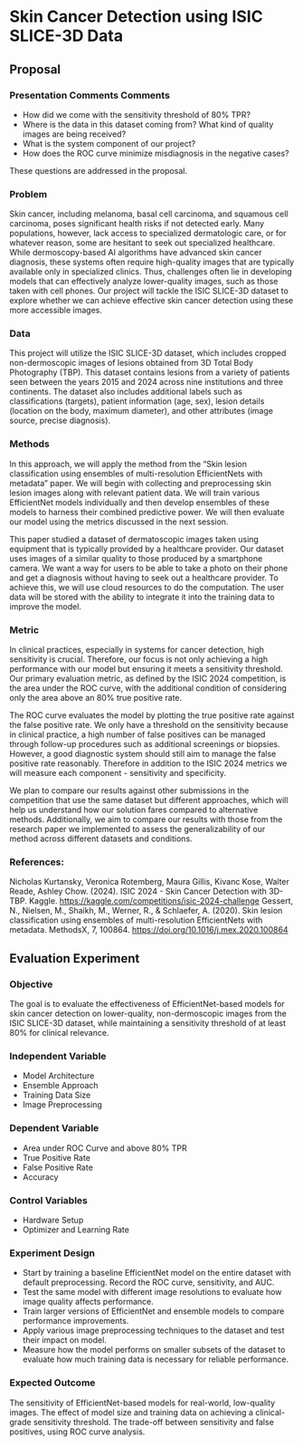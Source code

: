 # Skin Cancer Detection using ISIC SLICE-3D Data

## Proposal
### Presentation Comments Comments
- How did we come with the sensitivity threshold of 80% TPR?
- Where is the data in this dataset coming from? What kind of quality images are being received? 
- What is the system component of our project? 
- How does the ROC curve minimize misdiagnosis in the negative cases?

These questions are addressed in the proposal.

### Problem
Skin cancer, including melanoma, basal cell carcinoma, and squamous cell carcinoma, poses significant health risks if not detected early. Many populations, however, lack access to specialized dermatologic care, or for whatever reason, some are hesitant to seek out specialized healthcare. While dermoscopy-based AI algorithms have advanced skin cancer diagnosis, these systems often require high-quality images that are typically available only in specialized clinics. Thus, challenges often lie in developing models that can effectively analyze lower-quality images, such as those taken with cell phones. Our project will tackle the ISIC SLICE-3D dataset to explore whether we can achieve effective skin cancer detection using these more accessible images.
### Data
This project will utilize the ISIC SLICE-3D dataset, which includes cropped non-dermoscopic images of lesions obtained from 3D Total Body Photography (TBP). This dataset contains lesions from a variety of patients seen between the years 2015 and 2024 across nine institutions and three continents. The dataset also includes additional labels such as classifications (targets), patient information (age, sex), lesion details (location on the body, maximum diameter), and other attributes (image source, precise diagnosis).
### Methods

In this approach, we will apply the method from the “Skin lesion classification using ensembles of multi-resolution EfficientNets with metadata” paper. We will begin with collecting and preprocessing skin lesion images along with relevant patient data. We will train various EfficientNet models individually and then develop ensembles of these models to harness their combined predictive power. We will then evaluate our model using the metrics discussed in the next session. 

This paper studied a dataset of dermatoscopic images taken using equipment that is typically provided by a healthcare provider. Our dataset uses images of a similar quality to those produced by a smartphone camera. We want a way for users to be able to take a photo on their phone and get a diagnosis without having to seek out a healthcare provider. To achieve this, we will use cloud resources to do the computation. The user data will be stored with the ability to integrate it into the training data to improve the model. 
### Metric
In clinical practices, especially in systems for cancer detection, high sensitivity is crucial. Therefore, our focus is not only achieving a high performance with our model but ensuring it meets a sensitivity threshold. Our primary evaluation metric, as defined by the ISIC 2024 competition, is the area under the ROC curve, with the additional condition of considering only the area above an 80% true positive rate. 

The ROC curve evaluates the model by plotting the true positive rate against the false positive rate. We only have a threshold on the sensitivity because in clinical practice, a high number of false positives can be managed through follow-up procedures such as additional screenings or biopsies. However, a good diagnostic system should still aim to manage the false positive rate reasonably. Therefore in addition to the ISIC 2024 metrics we will measure each component - sensitivity and specificity.

We plan to compare our results against other submissions in the competition that use the same dataset but different approaches, which will help us understand how our solution fares compared to alternative methods. Additionally, we aim to compare our results with those from the research paper we implemented to assess the generalizability of our method across different datasets and conditions.
### References:
Nicholas Kurtansky, Veronica Rotemberg, Maura Gillis, Kivanc Kose, Walter Reade, Ashley Chow. (2024). ISIC 2024 - Skin Cancer Detection with 3D-TBP. Kaggle. https://kaggle.com/competitions/isic-2024-challenge
Gessert, N., Nielsen, M., Shaikh, M., Werner, R., & Schlaefer, A. (2020). Skin lesion classification using ensembles of multi-resolution EfficientNets with metadata. MethodsX, 7, 100864. https://doi.org/10.1016/j.mex.2020.100864

## Evaluation Experiment
### Objective
The goal is to evaluate the effectiveness of EfficientNet-based models for skin cancer detection on lower-quality, non-dermoscopic images from the ISIC SLICE-3D dataset, while maintaining a sensitivity threshold of at least 80% for clinical relevance.
### Independent Variable
- Model Architecture
- Ensemble Approach
- Training Data Size
- Image Preprocessing
### Dependent Variable
- Area under ROC Curve and above 80% TPR
- True Positive Rate
- False Positive Rate
- Accuracy
### Control Variables
- Hardware Setup
- Optimizer and Learning Rate
### Experiment Design
-	Start by training a baseline EfficientNet model on the entire dataset with default preprocessing. Record the ROC curve, sensitivity, and AUC.
-	Test the same model with different image resolutions to evaluate how image quality affects performance.
-	Train larger versions of EfficientNet and ensemble models to compare performance improvements.
-	Apply various image preprocessing techniques to the dataset and test their impact on model.
-	Measure how the model performs on smaller subsets of the dataset to evaluate how much training data is necessary for reliable performance.
### Expected Outcome
The sensitivity of EfficientNet-based models for real-world, low-quality images.
The effect of model size and training data on achieving a clinical-grade sensitivity threshold.
The trade-off between sensitivity and false positives, using ROC curve analysis.
